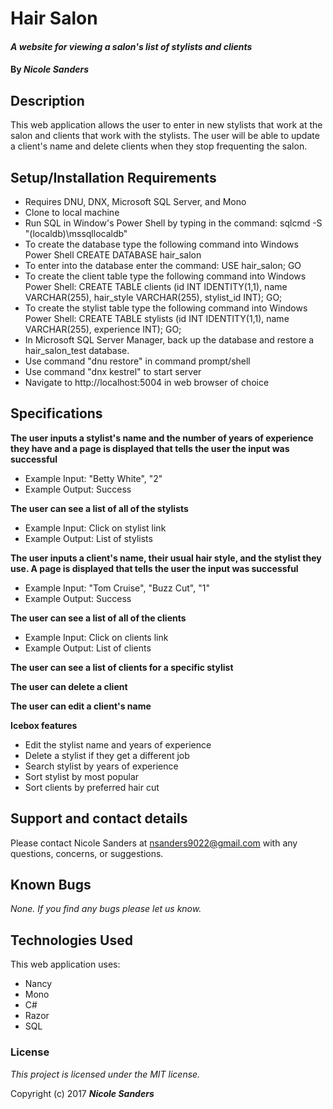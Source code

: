 # Hair Salon

#### _A website for viewing a salon's list of stylists and clients_

#### By _**Nicole Sanders**_

## Description
This web application allows the user to enter in new stylists that work at the salon and clients that work with the stylists. The user will be able to update a client's name and delete clients when they stop frequenting the salon.


## Setup/Installation Requirements

* Requires DNU, DNX, Microsoft SQL Server, and Mono
* Clone to local machine
* Run SQL in Window's Power Shell by typing in the command: sqlcmd -S "(localdb)\mssqllocaldb"
* To create the database type the following command into Windows Power Shell
CREATE DATABASE hair_salon
* To enter into the database enter the command: USE hair_salon; GO
* To create the client table type the following command into Windows Power Shell:
CREATE TABLE clients (id INT IDENTITY(1,1), name VARCHAR(255), hair_style VARCHAR(255), stylist_id INT);
GO;
* To create the stylist table type the following command into Windows Power Shell:
CREATE TABLE stylists (id INT IDENTITY(1,1), name VARCHAR(255), experience INT);
GO;
* In Microsoft SQL Server Manager, back up the database and restore a hair_salon_test database.
* Use command "dnu restore" in command prompt/shell
* Use command "dnx kestrel" to start server
* Navigate to http://localhost:5004 in web browser of choice

## Specifications

**The user inputs a stylist's name and the number of years of experience they have and a page is displayed that tells the user the input was successful**
* Example Input: "Betty White", "2"
* Example Output: Success

**The user can see a list of all of the stylists**
* Example Input: Click on stylist link
* Example Output: List of stylists

**The user inputs a client's name, their usual hair style, and the stylist they use. A page is displayed that tells the user the input was successful**
* Example Input: "Tom Cruise", "Buzz Cut", "1"
* Example Output: Success

**The user can see a list of all of the clients**
* Example Input: Click on clients link
* Example Output: List of clients

**The user can see a list of clients for a specific stylist**

**The user can delete a client**

**The user can edit a client's name**

**Icebox features**
* Edit the stylist name and years of experience
* Delete a stylist if they get a different job
* Search stylist by years of experience
* Sort stylist by most popular
* Sort clients by preferred hair cut

## Support and contact details

Please contact Nicole Sanders at nsanders9022@gmail.com with any questions, concerns, or suggestions.

## Known Bugs

_None. If you find any bugs please let us know._

## Technologies Used

This web application uses:
* Nancy
* Mono
* C#
* Razor
* SQL

### License

*This project is licensed under the MIT license.*

Copyright (c) 2017 **_Nicole Sanders_**
